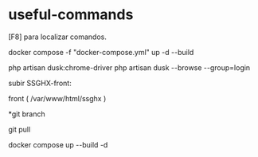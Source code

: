 # useful-commands

[F8] para localizar comandos.


docker compose -f "docker-compose.yml" up -d --build


php artisan dusk:chrome-driver
php artisan dusk --browse --group=login

subir SSGHX-front:

  front ( /var/www/html/ssghx )
  
  *git branch

  git pull
  
  docker compose up --build -d
  
